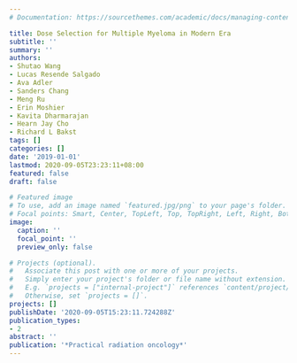 ```yaml
---
# Documentation: https://sourcethemes.com/academic/docs/managing-content/

title: Dose Selection for Multiple Myeloma in Modern Era
subtitle: ''
summary: ''
authors:
- Shutao Wang
- Lucas Resende Salgado
- Ava Adler
- Sanders Chang
- Meng Ru
- Erin Moshier
- Kavita Dharmarajan
- Hearn Jay Cho
- Richard L Bakst
tags: []
categories: []
date: '2019-01-01'
lastmod: 2020-09-05T23:23:11+08:00
featured: false
draft: false

# Featured image
# To use, add an image named `featured.jpg/png` to your page's folder.
# Focal points: Smart, Center, TopLeft, Top, TopRight, Left, Right, BottomLeft, Bottom, BottomRight.
image:
  caption: ''
  focal_point: ''
  preview_only: false

# Projects (optional).
#   Associate this post with one or more of your projects.
#   Simply enter your project's folder or file name without extension.
#   E.g. `projects = ["internal-project"]` references `content/project/deep-learning/index.md`.
#   Otherwise, set `projects = []`.
projects: []
publishDate: '2020-09-05T15:23:11.724288Z'
publication_types:
- 2
abstract: ''
publication: '*Practical radiation oncology*'
---
```


